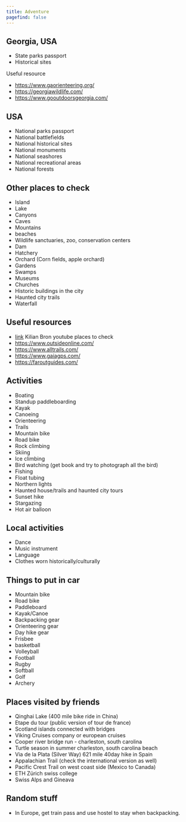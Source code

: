 ```yaml
---
title: Adventure
pagefind: false
---
```


## Georgia, USA

-   State parks passport
-   Historical sites

Useful resource

-   https://www.gaorienteering.org/
-   https://georgiawildlife.com/
-   https://www.gooutdoorsgeorgia.com/

## USA

-   National parks passport
-   National battlefields
-   National historical sites
-   National monuments
-   National seashores
-   National recreational areas
-   National forests

## Other places to check

-   Island
-   Lake
-   Canyons
-   Caves
-   Mountains
-   beaches
-   Wildlife sanctuaries, zoo, conservation centers
-   Dam
-   Hatchery
-   Orchard (Corn fields, apple orchard)
-   Gardens
-   Swamps
-   Museums
-   Churches
-   Historic buildings in the city
-   Haunted city trails
-   Waterfall

## Useful resources

-   [link](https://www.youtube.com/@KilianBron) Kilian Bron youtube places to check
-   https://www.outsideonline.com/
-   https://www.alltrails.com/
-   https://www.gaiagps.com/
-   https://faroutguides.com/

## Activities

-   Boating
-   Standup paddleboarding
-   Kayak
-   Canoeing
-   Orienteering
-   Trails
-   Mountain bike
-   Road bike
-   Rock climbing
-   Skiing
-   Ice climbing
-   Bird watching (get book and try to photograph all the bird)
-   Fishing
-   Float tubing
-   Northern lights
-   Haunted house/trails and haunted city tours
-   Sunset hike
-   Stargazing
-   Hot air balloon

## Local activities

-   Dance
-   Music instrument
-   Language
-   Clothes worn historically/culturally

## Things to put in car

-   Mountain bike
-   Road bike
-   Paddleboard
-   Kayak/Canoe
-   Backpacking gear
-   Orienteering gear
-   Day hike gear
-   Frisbee
-   basketball
-   Volleyball
-   Football
-   Rugby
-   Softball
-   Golf
-   Archery

## Places visited by friends

-   Qinghai Lake (400 mile bike ride in China)
-   Etape du tour (public version of tour de france)
-   Scotland islands connected with bridges
-   Viking Cruises company or european cruises
-   Cooper river bridge run - charleston, south carolina
-   Turtle season in summer charleston, south carolina beach
-   Via de la Plata (Silver Way) 621 mile 40day hike in Spain
-   Appalachian Trail (check the international version as well)
-   Pacific Crest Trail on west coast side (Mexico to Canada)
-   ETH Zürich swiss college
-   Swiss Alps and Gineava

## Random stuff

-   In Europe, get train pass and use hostel to stay when backpacking.
